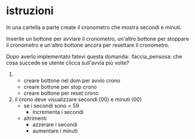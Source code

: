 # istruzioni
In una cartella a parte create il cronometro che mostra secondi e minuti.

Inserite un bottone per avviare il cronometro, un'altro bottone per stoppare il cronometro e un'altro bottone ancora per resettare il cronometro.

Dopo averlo implementato fatevi questa domanda:
:faccia_pensosa: che cosa succede se utente clicca sull'avvia più volte?

1)  - creare bottone nel dom per avvio crono
    - creare bottone per stop crono
    - creare bottone per reset crono
2) il crono deve visualizzare secondi (00) e minuti (00)
    - se i secondi sono < 59 
        - incrementa i secondi
    - altrimenti 
        - azzerare i secondi
        - aumentare i minuti